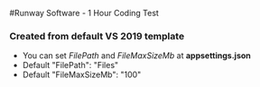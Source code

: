 #Runway Software - 1 Hour Coding Test

### Created from default VS 2019 template

- You can set *FilePath* and *FileMaxSizeMb* at **appsettings.json**
- Default "FilePath": "Files"
- Default "FileMaxSizeMb": "100"

